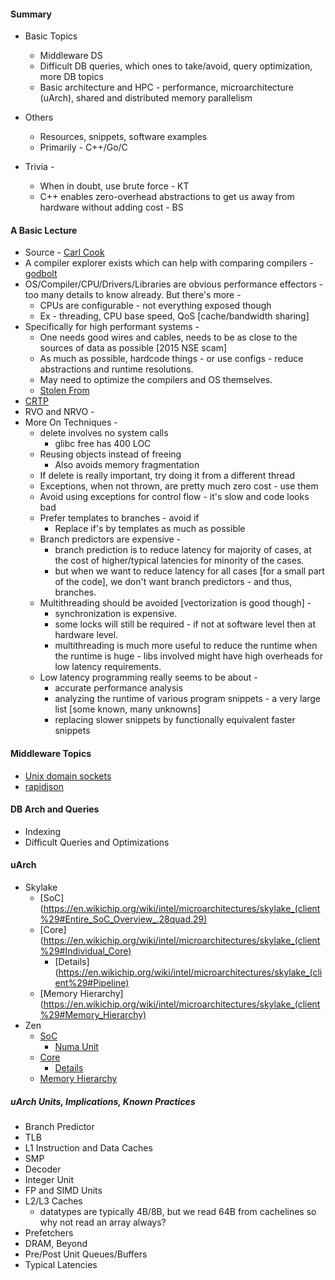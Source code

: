 #### Summary
  * Basic Topics
    - Middleware DS
    - Difficult DB queries, which ones to take/avoid, query optimization, more DB topics
    - Basic architecture and HPC - performance, microarchitecture (uArch), shared and distributed memory parallelism

  * Others
    - Resources, snippets, software examples
    - Primarily - C++/Go/C

  * Trivia -
    - When in doubt, use brute force - KT
    - C++ enables zero-overhead abstractions to get us away from hardware without adding cost - BS


#### A Basic Lecture
  * Source - [Carl Cook](https://www.youtube.com/watch?v=NH1Tta7purM)
  * A compiler explorer exists which can help with comparing compilers - [godbolt](https://godbolt.org/)
  * OS/Compiler/CPU/Drivers/Libraries are obvious performance effectors - too many details to know already. But there's more -
    - CPUs are configurable - not everything exposed though
    - Ex - threading, CPU base speed, QoS [cache/bandwidth sharing]
  * Specifically for high performant systems -
    - One needs good wires and cables, needs to be as close to the sources of data as possible [2015 NSE scam]
    - As much as possible, hardcode things - or use configs - reduce abstractions and runtime resolutions.
    - May need to optimize the compilers and OS themselves.
    - [Stolen From](https://www.quora.com/C-C++-is-used-in-low-latency-systems-like-finance-for-its-speed-What-are-some-ways-expert-C++-developers-actually-get-this-speed-boost/answer/Eric-Lau-12)
  * [CRTP](https://en.wikipedia.org/wiki/Curiously_recurring_template_pattern)
  * RVO and NRVO -
  * More On Techniques -
    - delete involves no system calls
      - glibc free has 400 LOC
    - Reusing objects instead of freeing
      - Also avoids memory fragmentation
    - If delete is really important, try doing it from a different thread
    - Exceptions, when not thrown, are pretty much zero cost - use them
    - Avoid using exceptions for control flow - it's slow and code looks bad
    - Prefer templates to branches - avoid if
      - Replace if's by templates as much as possible
    - Branch predictors are expensive -
      - branch prediction is to reduce latency for majority of cases, at the cost of higher/typical latencies for minority of the cases.
      - but when we want to reduce latency for all cases [for a small part of the code], we don't want branch predictors - and thus, branches.
    - Multithreading should be avoided [vectorization is good though] -
      - synchronization is expensive.
      - some locks will still be required - if not at software level then at hardware level.
      - multithreading is much more useful to reduce the runtime when the runtime is huge - libs involved might have high overheads for low latency requirements.
    - Low latency programming really seems to be about -
      - accurate performance analysis
      - analyzing the runtime of various program snippets - a very large list [some known, many unknowns]
      - replacing slower snippets by functionally equivalent faster snippets


#### Middleware Topics
  * [Unix domain sockets](https://en.wikipedia.org/wiki/Unix_domain_socket)
  * [rapidjson](https://github.com/Tencent/rapidjson)


#### DB Arch and Queries
  * Indexing
  * Difficult Queries and Optimizations


#### uArch
  * Skylake
    - [SoC](https://en.wikichip.org/wiki/intel/microarchitectures/skylake_(client%29#Entire_SoC_Overview_.28quad.29)
    - [Core](https://en.wikichip.org/wiki/intel/microarchitectures/skylake_(client%29#Individual_Core)
      - [Details](https://en.wikichip.org/wiki/intel/microarchitectures/skylake_(client%29#Pipeline)
    - [Memory Hierarchy](https://en.wikichip.org/wiki/intel/microarchitectures/skylake_(client%29#Memory_Hierarchy)
  * Zen
    - [SoC](https://en.wikichip.org/wiki/amd/microarchitectures/zen#Entire_SoC_Overview)
      - [Numa Unit](https://en.wikichip.org/wiki/amd/microarchitectures/zen#CPU_Complex_.28CCX.29)
    - [Core](https://en.wikichip.org/wiki/amd/microarchitectures/zen#Individual_Core)
      - [Details](https://en.wikichip.org/wiki/amd/microarchitectures/zen#Pipeline)
    - [Memory Hierarchy](https://en.wikichip.org/wiki/amd/microarchitectures/zen#Memory_Hierarchy)

##### uArch Units, Implications, Known Practices
  * Branch Predictor
  * TLB
  * L1 Instruction and Data Caches
  * SMP
  * Decoder
  * Integer Unit
  * FP and SIMD Units
  * L2/L3 Caches
    - datatypes are typically 4B/8B, but we read 64B from cachelines so why not read an array always?
  * Prefetchers
  * DRAM, Beyond
  * Pre/Post Unit Queues/Buffers
  * Typical Latencies
